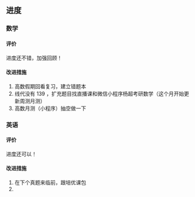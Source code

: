 ## 进度

### 数学
#### 评价
进度还不错，加强回顾！

#### 改进措施
1. 高数假期回看复习，建立错题本
2. 线代没有 139 ，扩充题目找直播课和微信小程序杨超考研数学（这个月开始更新周测月测）
3. 高数月测（小程序）抽空做一下

### 英语
#### 评价
进度还可以！

#### 改进措施
1. 在下个真题来临前，跟培优课包
2. 